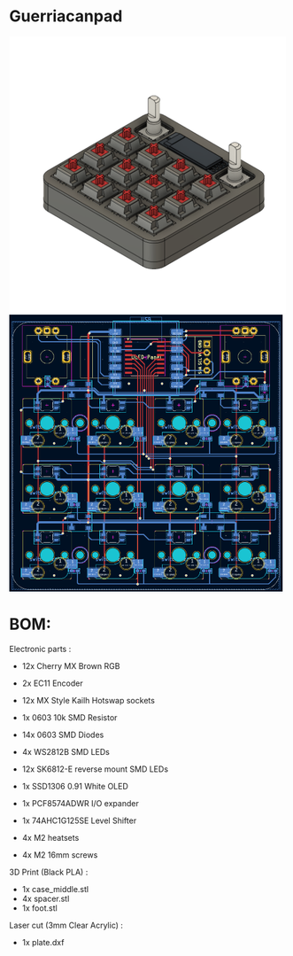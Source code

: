 # Guerriacanpad

[<img src="3d_view.png" alt="3d_view" height="500"/>](3d_view.png)
[<img src="pcb.png" alt="pcb" height="500"/>](pcb.png)

# BOM:
Electronic parts :
- 12x Cherry MX Brown RGB
- 2x EC11 Encoder

- 12x MX Style Kailh Hotswap sockets

- 1x 0603 10k SMD Resistor
- 14x 0603 SMD Diodes

- 4x WS2812B SMD LEDs
- 12x SK6812-E reverse mount SMD LEDs

- 1x SSD1306 0.91 White OLED

- 1x PCF8574ADWR I/O expander
- 1x 74AHC1G125SE Level Shifter

- 4x M2 heatsets
- 4x M2 16mm screws

3D Print (Black PLA) :
- 1x case_middle.stl
- 4x spacer.stl
- 1x foot.stl

Laser cut (3mm Clear Acrylic) :
- 1x plate.dxf
